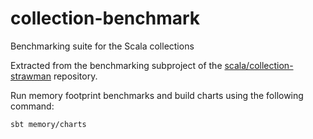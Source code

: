 # collection-benchmark
Benchmarking suite for the Scala collections

Extracted from the benchmarking subproject of the [scala/collection-strawman](https://github.com/scala/collection-strawman) repository.  

Run memory footprint benchmarks and build charts using the following command:
```sh
sbt memory/charts
```

